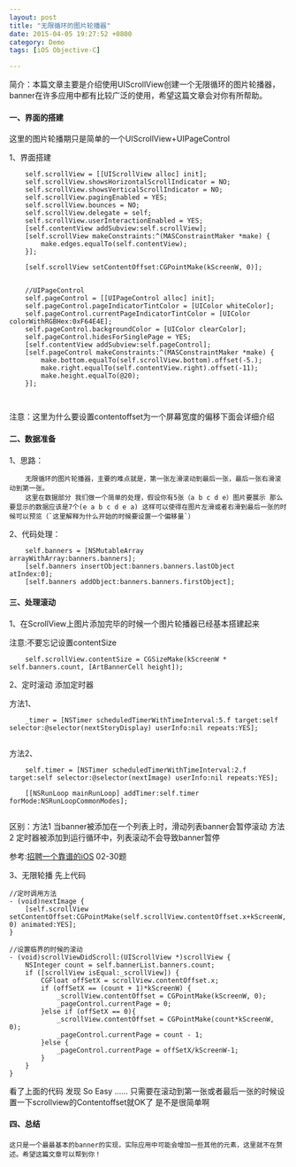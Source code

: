 ```yaml
---
layout: post
title: "无限循环的图片轮播器"
date: 2015-04-05 19:27:52 +0800
category: Demo
tags: [iOS Objective-C]

---
```


简介：本篇文章主要是介绍使用UIScrollView创建一个无限循环的图片轮播器，banner在许多应用中都有比较广泛的使用，希望这篇文章会对你有所帮助。

#### 一、界面的搭建
这里的图片轮播期只是简单的一个UIScrollView+UIPageControl

1、界面搭建

```
    self.scrollView = [[UIScrollView alloc] init];
    self.scrollView.showsHorizontalScrollIndicator = NO;
    self.scrollView.showsVerticalScrollIndicator = NO;
    self.scrollView.pagingEnabled = YES;
    self.scrollView.bounces = NO;
    self.scrollView.delegate = self;
    self.scrollView.userInteractionEnabled = YES;
    [self.contentView addSubview:self.scrollView];
    [self.scrollView makeConstraints:^(MASConstraintMaker *make) {
        make.edges.equalTo(self.contentView);
    }];
    
    [self.scrollView setContentOffset:CGPointMake(kScreenW, 0)];
    
    
    //UIPageControl
    self.pageControl = [[UIPageControl alloc] init];
    self.pageControl.pageIndicatorTintColor = [UIColor whiteColor];
    self.pageControl.currentPageIndicatorTintColor = [UIColor colorWithRGBHex:0xF64E4E];
    self.pageControl.backgroundColor = [UIColor clearColor];
    self.pageControl.hidesForSinglePage = YES;
    [self.contentView addSubview:self.pageControl];
    [self.pageControl makeConstraints:^(MASConstraintMaker *make) {
        make.bottom.equalTo(self.scrollView.bottom).offset(-5.);
        make.right.equalTo(self.contentView.right).offset(-11);
        make.height.equalTo(@20);
    }];

    
```
注意：这里为什么要设置contentoffset为一个屏幕宽度的偏移下面会详细介绍

#### 二、数据准备

1、思路：

```
	无限循环的图片轮播器，主要的难点就是，第一张左滑滚动到最后一张，最后一张右滑滚动到第一张。
	这里在数据部分 我们做一个简单的处理，假设你有5张（a b c d e）图片要展示 那么 要显示的数据应该是7个(e a b c d e a) 这样可以使得在图片左滑或者右滑到最后一张的时候可以预览（`这里解释为什么开始的时候要设置一个偏移量`）
```
2、代码处理：

```
	self.banners = [NSMutableArray 										arrayWithArray:banners.banners];
    [self.banners insertObject:banners.banners.lastObject 					atIndex:0];
    [self.banners addObject:banners.banners.firstObject];
```

#### 三、处理滚动
1、在ScrollView上图片添加完毕的时候一个图片轮播器已经基本搭建起来

注意:不要忘记设置contentSize
	
```
    self.scrollView.contentSize = CGSizeMake(kScreenW * self.banners.count, [ArtBannerCell height]);
```
2、定时滚动
添加定时器

方法1、

```
    _timer = [NSTimer scheduledTimerWithTimeInterval:5.f target:self selector:@selector(nextStoryDisplay) userInfo:nil repeats:YES];
    
```

方法2、

```
    self.timer = [NSTimer scheduledTimerWithTimeInterval:2.f target:self selector:@selector(nextImage) userInfo:nil repeats:YES];
    
    [[NSRunLoop mainRunLoop] addTimer:self.timer forMode:NSRunLoopCommonModes];
    
```
区别：方法1 当banner被添加在一个列表上时，滑动列表banner会暂停滚动
	 方法2 定时器被添加到运行循环中，列表滚动不会导致banner暂停
	 
	 
参考:[招聘一个靠谱的iOS](https://github.com/ChenYilong/iOSInterviewQuestions) 02-30题

3、无限轮播
先上代码

```
//定时调用方法
- (void)nextImage {
    [self.scrollView setContentOffset:CGPointMake(self.scrollView.contentOffset.x+kScreenW, 0) animated:YES];
}

//设置临界的时候的滚动
- (void)scrollViewDidScroll:(UIScrollView *)scrollView {
    NSInteger count = self.bannerList.banners.count;
    if ([scrollView isEqual:_scrollView]) {
        CGFloat offSetX = scrollView.contentOffset.x;
        if (offSetX == (count + 1)*kScreenW) {
            _scrollView.contentOffset = CGPointMake(kScreenW, 0);
            _pageControl.currentPage = 0;
        }else if (offSetX == 0){
            _scrollView.contentOffset = CGPointMake(count*kScreenW, 0);
            _pageControl.currentPage = count - 1;
        }else {
            _pageControl.currentPage = offSetX/kScreenW-1;
        }
    }
}
```
看了上面的代码 发现 So Easy ...... 只需要在滚动到第一张或者最后一张的时候设置一下scrollview的Contentoffset就OK了 是不是很简单啊

#### 四、总结
	这只是一个最最基本的banner的实现，实际应用中可能会增加一些其他的元素，这里就不在赘述。希望这篇文章可以帮到你！
	

